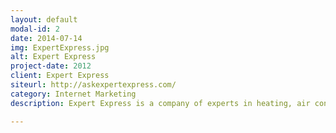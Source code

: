 ```yaml
---
layout: default
modal-id: 2
date: 2014-07-14
img: ExpertExpress.jpg
alt: Expert Express
project-date: 2012
client: Expert Express
siteurl: http://askexpertexpress.com/
category: Internet Marketing
description: Expert Express is a company of experts in heating, air conditioning, plumbing and electric. I inreased their overall customer base through content marketing, search engine optimization and PPC advertising.

---
```

